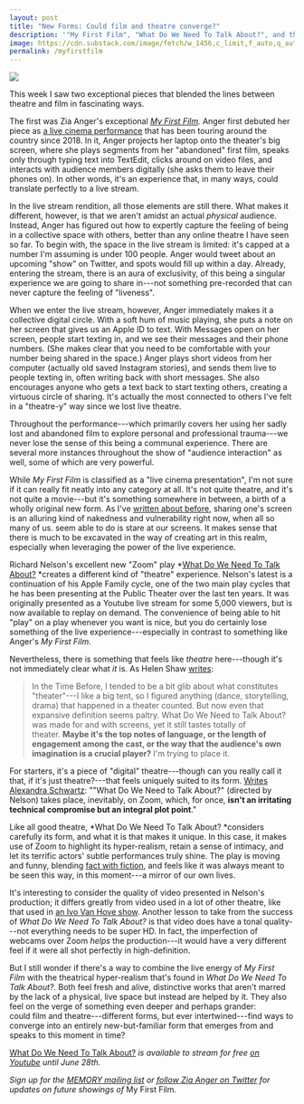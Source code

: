 ```yaml
---
layout: post
title: "New Forms: Could film and theatre converge?"
description: '"My First Film", "What Do We Need To Talk About?", and the new forms that might emerge from this moment'
image: https://cdn.substack.com/image/fetch/w_1456,c_limit,f_auto,q_auto:good/https%3A%2F%2Fbucketeer-e05bbc84-baa3-437e-9518-adb32be77984.s3.amazonaws.com%2Fpublic%2Fimages%2Ff9a6f21a-a330-443e-b200-5d2b103e2850_1200x1800.jpeg
permalink: /myfirstfilm
---
```


![](https://cdn.substack.com/image/fetch/w_1456,c_limit,f_auto,q_auto:good/https%3A%2F%2Fbucketeer-e05bbc84-baa3-437e-9518-adb32be77984.s3.amazonaws.com%2Fpublic%2Fimages%2Ff9a6f21a-a330-443e-b200-5d2b103e2850_1200x1800.jpeg)

This week I saw two exceptional pieces that blended the lines between theatre and film in fascinating ways.

The first was Zia Anger's exceptional *[My First Film](https://memory.is/my-first-film).* Anger first debuted her piece as [a live cinema performance](https://www.newyorker.com/culture/the-front-row/an-extraordinary-performance-at-metrograph-zia-angers-my-first-film) that has been touring around the country since 2018. In it, Anger projects her laptop onto the theater's big screen, where she plays segments from her "abandoned" first film, speaks only through typing text into TextEdit, clicks around on video files, and interacts with audience members digitally (she asks them to leave their phones on). In other words, it's an experience that, in many ways, could translate perfectly to a live stream. 


In the live stream rendition, all those elements are still there. What makes it different, however, is that we aren't amidst an actual *physical* audience. Instead, Anger has figured out how to expertly capture the feeling of being in a collective space with others, better than any online theatre I have seen so far. To begin with, the space in the live stream is limited: it's capped at a number I'm assuming is under 100 people. Anger would tweet about an upcoming "show" on Twitter, and spots would fill up within a day. Already, entering the stream, there is an aura of exclusivity, of this being a singular experience we are going to share in---not something pre-recorded that can never capture the feeling of "liveness".

When we enter the live stream, however, Anger immediately makes it a collective digital circle. With a soft hum of music playing, she puts a note on her screen that gives us an Apple ID to text. With Messages open on her screen, people start texting in, and we see their messages and their phone numbers. (She makes clear that you need to be comfortable with your number being shared in the space.) Anger plays short videos from her computer (actually old saved Instagram stories), and sends them live to people texting in, often writing back with short messages. She also encourages anyone who gets a text back to start texting others, creating a virtuous circle of sharing. It's actually the most connected to others I've felt in a "theatre-y" way since we lost live theatre.

Throughout the performance---which primarily covers her using her sadly lost and abandoned film to explore personal and professional trauma---we never lose the sense of this being a communal experience. There are several more instances throughout the show of "audience interaction" as well, some of which are very powerful.

While *My First Film* is classified as a "live cinema presentation", I'm not sure if it can really fit neatly into any category at all. It's not quite theatre, and it's not quite a movie---but it's something somewhere in between, a birth of a wholly original new form. As I've [written about before](https://guscuddy.substack.com/p/the-curtain-55-a-collective-breath), sharing one's screen is an alluring kind of nakedness and vulnerability right now, when all so many of us. seem able to do is stare at our screens. It makes sense that there is much to be excavated in the way of creating art in this realm, especially when leveraging the power of the live experience.

Richard Nelson's excellent new "Zoom" play *[What Do We Need To Talk About?](https://publictheater.org/news-items/buckets/conversations/what-do-we-need-to-talk-about/) *creates a different kind of "theatre" experience. Nelson's latest is a continuation of his Apple Family cycle, one of the two main play cycles that he has been presenting at the Public Theater over the last ten years. It was originally presented as a Youtube live stream for some 5,000 viewers, but is now available to replay on demand. The convenience of being able to hit "play" on a play whenever you want is nice, but you do certainly lose something of the live experience---especially in contrast to something like Anger's *My First Film*. 

Nevertheless, there is something that feels like *theatre* here---though it's not immediately clear what *it* is. As Helen Shaw [writes](https://www.vulture.com/2020/04/the-apple-family-is-muted-in-grief-but-not-on-zoom.html):

> In the Time Before, I tended to be a bit glib about what constitutes "theater"---I like a big tent, so I figured anything (dance, storytelling, drama) that happened in a theater counted. But now even that expansive definition seems paltry. What Do We Need to Talk About? was made for and with screens, yet it still tastes totally of theater. **Maybe it's the top notes of language, or the length of engagement among the cast, or the way that the audience's own imagination is a crucial player?** I'm trying to place it.

For starters, it's a piece of "digital" theatre---though can you really call it that, if it's just theatre?---that feels uniquely suited to its form. [Writes Alexandra Schwartz](https://www.newyorker.com/magazine/2020/05/18/the-first-great-original-play-of-quarantine): ""What Do We Need to Talk About?" (directed by Nelson) takes place, inevitably, on Zoom, which, for once, **isn't an irritating technical compromise but an integral plot point**."

Like all good theatre, *What Do We Need To Talk About? *considers carefully its form, and what it is that makes it unique. In this case, it makes use of Zoom to highlight its hyper-realism, retain a sense of intimacy, and let its terrific actors' subtle performances truly shine. The play is moving and funny, blending [fact with fiction](https://www.guscuddy.com/tellthetruth), and feels like it was always meant to be seen this way, in this moment---a mirror of our own lives.

It's interesting to consider the quality of video presented in Nelson's production; it differs greatly from video used in a lot of other theatre, like that used in [an Ivo Van Hove show](https://www.guscuddy.com/conservatism-in-minimalism). Another lesson to take from the success of *What Do We Need To Talk About?* is that video does have a tonal quality---not everything needs to be super HD. In fact, the imperfection of webcams over Zoom *helps* the production---it would have a very different feel if it were all shot perfectly in high-definition.

But I still wonder if there's a way to combine the live energy of *My First Film* with the theatrical hyper-realism that's found in *What Do We Need To Talk About?.* Both feel fresh and alive, distinctive works that aren't marred by the lack of a physical, live space but instead are helped by it. They also feel on the verge of something even deeper and perhaps grander: could film and theatre---different forms, but ever intertwined---find ways to converge into an entirely new-but-familiar form that emerges from and speaks to this moment in time?

[What Do We Need To Talk About?](https://publictheater.org/news-items/buckets/conversations/what-do-we-need-to-talk-about/) *is available to stream for free [on Youtube](https://www.youtube.com/watch?v=R76oRm76mMM&feature=emb_title) until June 28th.*

*Sign up for the [MEMORY mailing list](https://memory.is/my-first-film) or [follow Zia Anger on Twitter](https://twitter.com/AngerZia) for updates on future showings of* My First Film.